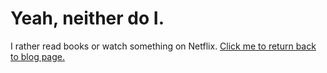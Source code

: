 
<h1>Yeah, neither do I.</h1>

I rather read books or watch something on Netflix.
<a href="https://jinki-lee.github.io/blog/" target="_blank">Click me to return back to blog page.</a>
